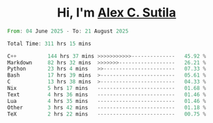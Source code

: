 <h1 align="center">Hi, I'm <a href="https://github.com/alexsutila" target="blank">Alex C. Sutila</a></h1>

<!--START_SECTION:waka-->

```rust
From: 04 June 2025 - To: 21 August 2025

Total Time: 311 hrs 15 mins

C++          144 hrs 37 mins >>>>>>>>>>>--------------   45.92 %
Markdown     82 hrs 32 mins  >>>>>>>------------------   26.21 %
Python       23 hrs 4 mins   >>-----------------------   07.33 %
Bash         17 hrs 39 mins  >------------------------   05.61 %
C            13 hrs 38 mins  >------------------------   04.33 %
Nix          5 hrs 17 mins   -------------------------   01.68 %
Text         4 hrs 36 mins   -------------------------   01.46 %
Lua          4 hrs 35 mins   -------------------------   01.46 %
Other        3 hrs 42 mins   -------------------------   01.18 %
TeX          2 hrs 22 mins   -------------------------   00.75 %
```

<!--END_SECTION:waka-->
